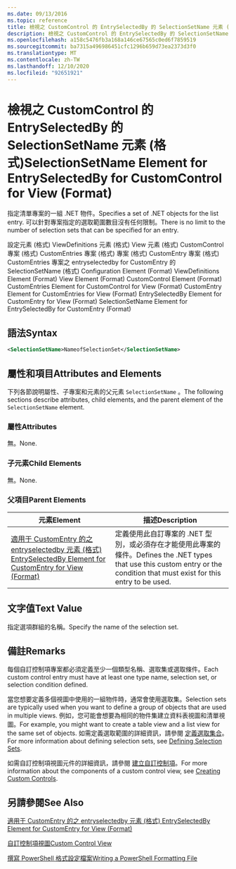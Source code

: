 ```yaml
---
ms.date: 09/13/2016
ms.topic: reference
title: 檢視之 CustomControl 的 EntrySelectedBy 的 SelectionSetName 元素 (格式)
description: 檢視之 CustomControl 的 EntrySelectedBy 的 SelectionSetName 元素 (格式)
ms.openlocfilehash: a158c5476fb3a168a146ce67565c0ed6f7859519
ms.sourcegitcommit: ba7315a496986451cfc1296b659d73ea2373d3f0
ms.translationtype: MT
ms.contentlocale: zh-TW
ms.lasthandoff: 12/10/2020
ms.locfileid: "92651921"
---
```

# <a name="selectionsetname-element-for-entryselectedby-for-customcontrol-for-view-format"></a><span data-ttu-id="4bab1-103">檢視之 CustomControl 的 EntrySelectedBy 的 SelectionSetName 元素 (格式)</span><span class="sxs-lookup"><span data-stu-id="4bab1-103">SelectionSetName Element for EntrySelectedBy for CustomControl for View (Format)</span></span>

<span data-ttu-id="4bab1-104">指定清單專案的一組 .NET 物件。</span><span class="sxs-lookup"><span data-stu-id="4bab1-104">Specifies a set of .NET objects for the list entry.</span></span> <span data-ttu-id="4bab1-105">可以針對專案指定的選取範圍數目沒有任何限制。</span><span class="sxs-lookup"><span data-stu-id="4bab1-105">There is no limit to the number of selection sets that can be specified for an entry.</span></span>

<span data-ttu-id="4bab1-106">設定元素 (格式) ViewDefinitions 元素 (格式) View 元素 (格式) CustomControl 專案 (格式) CustomEntries 專案 (格式) 專案 (格式) CustomEntry 專案 (格式) CustomEntries 專案之 entryselectedby for CustomEntry 的 SelectionSetName (格式) </span><span class="sxs-lookup"><span data-stu-id="4bab1-106">Configuration Element (Format) ViewDefinitions Element (Format) View Element (Format) CustomControl Element (Format) CustomEntries Element for CustomControl for View (Format) CustomEntry Element for CustomEntries for View (Format) EntrySelectedBy Element for CustomEntry for View (Format) SelectionSetName Element for EntrySelectedBy for CustomEntry (Format)</span></span>

## <a name="syntax"></a><span data-ttu-id="4bab1-107">語法</span><span class="sxs-lookup"><span data-stu-id="4bab1-107">Syntax</span></span>

```xml
<SelectionSetName>NameofSelectionSet</SelectionSetName>
```

## <a name="attributes-and-elements"></a><span data-ttu-id="4bab1-108">屬性和項目</span><span class="sxs-lookup"><span data-stu-id="4bab1-108">Attributes and Elements</span></span>

<span data-ttu-id="4bab1-109">下列各節說明屬性、子專案和元素的父元素 `SelectionSetName` 。</span><span class="sxs-lookup"><span data-stu-id="4bab1-109">The following sections describe attributes, child elements, and the parent element of the `SelectionSetName` element.</span></span>

### <a name="attributes"></a><span data-ttu-id="4bab1-110">屬性</span><span class="sxs-lookup"><span data-stu-id="4bab1-110">Attributes</span></span>

<span data-ttu-id="4bab1-111">無。</span><span class="sxs-lookup"><span data-stu-id="4bab1-111">None.</span></span>

### <a name="child-elements"></a><span data-ttu-id="4bab1-112">子元素</span><span class="sxs-lookup"><span data-stu-id="4bab1-112">Child Elements</span></span>

<span data-ttu-id="4bab1-113">無。</span><span class="sxs-lookup"><span data-stu-id="4bab1-113">None.</span></span>

### <a name="parent-elements"></a><span data-ttu-id="4bab1-114">父項目</span><span class="sxs-lookup"><span data-stu-id="4bab1-114">Parent Elements</span></span>

|<span data-ttu-id="4bab1-115">元素</span><span class="sxs-lookup"><span data-stu-id="4bab1-115">Element</span></span>|<span data-ttu-id="4bab1-116">描述</span><span class="sxs-lookup"><span data-stu-id="4bab1-116">Description</span></span>|
|-------------|-----------------|
|[<span data-ttu-id="4bab1-117">適用于 CustomEntry 的之 entryselectedby 元素 (格式) </span><span class="sxs-lookup"><span data-stu-id="4bab1-117">EntrySelectedBy Element for CustomEntry for View (Format)</span></span>](./entryselectedby-element-for-customentry-for-customcontrol-for-view-format.md)|<span data-ttu-id="4bab1-118">定義使用此自訂專案的 .NET 型別，或必須存在才能使用此專案的條件。</span><span class="sxs-lookup"><span data-stu-id="4bab1-118">Defines the .NET types that use this custom entry or the condition that must exist for this entry to be used.</span></span>|

## <a name="text-value"></a><span data-ttu-id="4bab1-119">文字值</span><span class="sxs-lookup"><span data-stu-id="4bab1-119">Text Value</span></span>

<span data-ttu-id="4bab1-120">指定選項群組的名稱。</span><span class="sxs-lookup"><span data-stu-id="4bab1-120">Specify the name of the selection set.</span></span>

## <a name="remarks"></a><span data-ttu-id="4bab1-121">備註</span><span class="sxs-lookup"><span data-stu-id="4bab1-121">Remarks</span></span>

<span data-ttu-id="4bab1-122">每個自訂控制項專案都必須定義至少一個類型名稱、選取集或選取條件。</span><span class="sxs-lookup"><span data-stu-id="4bab1-122">Each custom control entry must have at least one type name, selection set, or selection condition defined.</span></span>

<span data-ttu-id="4bab1-123">當您想要定義多個視圖中使用的一組物件時，通常會使用選取集。</span><span class="sxs-lookup"><span data-stu-id="4bab1-123">Selection sets are typically used when you want to define a group of objects that are used in multiple views.</span></span> <span data-ttu-id="4bab1-124">例如，您可能會想要為相同的物件集建立資料表視圖和清單視圖。</span><span class="sxs-lookup"><span data-stu-id="4bab1-124">For example, you might want to create a table view and a list view for the same set of objects.</span></span> <span data-ttu-id="4bab1-125">如需定義選取範圍的詳細資訊，請參閱 [定義選取集合](./defining-selection-sets.md)。</span><span class="sxs-lookup"><span data-stu-id="4bab1-125">For more information about defining selection sets, see [Defining Selection Sets](./defining-selection-sets.md).</span></span>

<span data-ttu-id="4bab1-126">如需自訂控制項視圖元件的詳細資訊，請參閱 [建立自訂控制項](./creating-custom-controls.md)。</span><span class="sxs-lookup"><span data-stu-id="4bab1-126">For more information about the components of a custom control view, see [Creating Custom Controls](./creating-custom-controls.md).</span></span>

## <a name="see-also"></a><span data-ttu-id="4bab1-127">另請參閱</span><span class="sxs-lookup"><span data-stu-id="4bab1-127">See Also</span></span>

[<span data-ttu-id="4bab1-128">適用于 CustomEntry 的之 entryselectedby 元素 (格式) </span><span class="sxs-lookup"><span data-stu-id="4bab1-128">EntrySelectedBy Element for CustomEntry for View (Format)</span></span>](./entryselectedby-element-for-customentry-for-customcontrol-for-view-format.md)

[<span data-ttu-id="4bab1-129">自訂控制項視圖</span><span class="sxs-lookup"><span data-stu-id="4bab1-129">Custom Control View</span></span>](./creating-custom-controls.md)

[<span data-ttu-id="4bab1-130">撰寫 PowerShell 格式設定檔案</span><span class="sxs-lookup"><span data-stu-id="4bab1-130">Writing a PowerShell Formatting File</span></span>](./writing-a-powershell-formatting-file.md)

